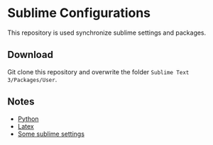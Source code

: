 # Sublime Configurations

This repository is used synchronize sublime settings and packages.

## Download
Git clone this repository and overwrite the folder `Sublime Text 3/Packages/User`.

## Notes 
- [Python](python.md)
- [Latex](latex.md)
- [Some sublime settings](basic.md)
